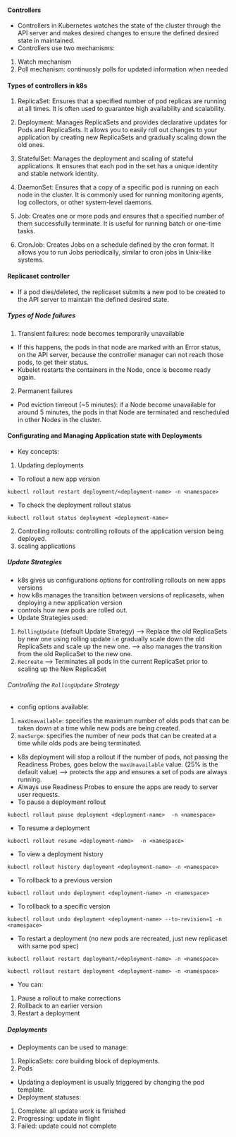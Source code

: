 #### Controllers
- Controllers in Kubernetes watches the state of the cluster through the API server and makes desired changes to ensure the defined desired state in maintained.
- Controllers use two mechanisms:
1. Watch mechanism
2. Poll mechanism: continuosly polls for updated information when needed

#### Types of controllers in k8s
1. ReplicaSet: Ensures that a specified number of pod replicas are running at all times. It is often used to guarantee high availability and scalability.

2. Deployment: Manages ReplicaSets and provides declarative updates for Pods and ReplicaSets. It allows you to easily roll out changes to your application by creating new ReplicaSets and gradually scaling down the old ones.

3. StatefulSet: Manages the deployment and scaling of stateful applications. It ensures that each pod in the set has a unique identity and stable network identity.

4. DaemonSet: Ensures that a copy of a specific pod is running on each node in the cluster. It is commonly used for running monitoring agents, log collectors, or other system-level daemons.

5. Job: Creates one or more pods and ensures that a specified number of them successfully terminate. It is useful for running batch or one-time tasks.

6. CronJob: Creates Jobs on a schedule defined by the cron format. It allows you to run Jobs periodically, similar to cron jobs in Unix-like systems.

#### Replicaset controller
- If a pod dies/deleted, the replicaset submits a new pod to be created to the API server to maintain the defined desired state.

##### Types of Node failures
1. Transient failures: node becomes temporarily unavailable
- If this happens, the pods in that node are marked with an Error status, on the API server, because the controller manager can not reach those pods, to get their status.
- Kubelet restarts the containers in the Node, once is become ready again.
2. Permanent failures
- Pod eviction timeout (~5 minutes): if a Node become unavailable for around 5 minutes, the pods in that Node are terminated and rescheduled in other Nodes in the cluster.

#### Configurating and Managing Application state with Deployments
- Key concepts:
1. Updating deployments
- To rollout a new app version
```
kubectl rollout restart deployment/<deployment-name> -n <namespace>
```
- To check the  deployment rollout status
```
kubectl rollout status deployment <deployment-name>
```
2. Controlling rollouts: controlling rollouts of the application version being deployed.
3. scaling applications

#####  Update Strategies
- k8s gives us configurations options for controlling rollouts on new apps versions
- how k8s manages the transition between versions of replicasets, when deploying a new application version
- controls how new pods are rolled out.
- Update Strategies used:
1. ```RollingUpdate``` (default Update Strategy) --> Replace the old ReplicaSets by new one using rolling update i.e gradually scale down the old ReplicaSets and scale up the new one. --> also manages the transition from the old ReplicaSet to the new one. 
2. ```Recreate``` --> Terminates all pods in the current ReplicaSet prior to scaling up the New ReplicaSet

###### Controlling the ```RollingUpdate``` Strategy
- config options available:
1. ```maxUnavailable```: specifies the maximum number of olds pods that can be taken down at a time while new pods are being created.
2. ```maxSurge```: specifies the number of new pods that can be created at a time while olds pods are being terminated.
- k8s deployment will stop a rollout if the number of pods, not passing the Readiness Probes, goes below the ```maxUnavailable``` value. (25% is the default value) --> protects the app and ensures a set of pods are always running.
- Always use Readiness Probes to ensure the apps are ready to server user requests.
- To pause a deployment rollout
``` 
kubectl rollout pause deployment <deployment-name>  -n <namespace> 
```
- To resume a deployment
``` 
kubectl rollout resume <deployment-name>  -n <namespace> 
```
- To view a deployment history
```
kubectl rollout history deployment <deployment-name> -n <namespace>
```
- To rollback to a previous version
```
kubectl rollout undo deployment <deployment-name> -n <namespace> 
```
- To rollback to a specific version
```
kubectl rollout undo deployment <deployment-name> --to-revision=1 -n <namespace> 
```
- To restart a deployment (no new pods are recreated, just new replicaset with same pod spec)
``` 
kubectl rollout restart deployment/<deployment-name> -n <namespace> 
```
``` 
kubectl rollout restart deployment <deployment-name> -n <namespace> 
```

- You can:
1. Pause a rollout to make corrections
2. Rollback to an earlier version
3. Restart a deployment

##### Deployments
- Deployments can be used to manage:
1. ReplicaSets: core building block of deployments.
2. Pods
- Updating a deployment is usually triggered by changing the pod template.
- Deployment statuses:
1. Complete: all update work is finished
2. Progressing: update in flight
3. Failed: update could not complete


